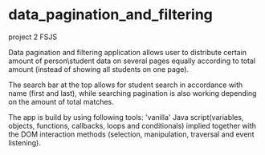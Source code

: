 # data_pagination_and_filtering
 project 2 FSJS

 Data pagination and filtering application allows user to distribute certain amount of person\student data
 on several pages equally according to total amount (instead of showing all students on one page).

 The search bar at the top allows for student search in accordance with name (first and last),
 while searching pagination is also working depending on the amount of total matches.

 The app is build by using following tools: 'vanilla' Java script(variables, objects, functions, callbacks, loops and conditionals) implied together with the DOM interaction methods (selection, manipulation, traversal and event listening). 
